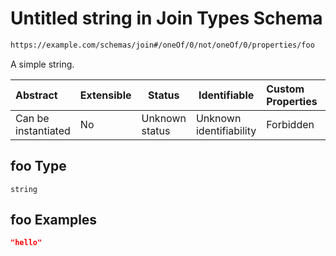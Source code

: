 # Untitled string in Join Types Schema

```txt
https://example.com/schemas/join#/oneOf/0/not/oneOf/0/properties/foo
```

A simple string.


| Abstract            | Extensible | Status         | Identifiable            | Custom Properties | Additional Properties | Access Restrictions | Defined In                                                                         |
| :------------------ | ---------- | -------------- | ----------------------- | :---------------- | --------------------- | ------------------- | ---------------------------------------------------------------------------------- |
| Can be instantiated | No         | Unknown status | Unknown identifiability | Forbidden         | Allowed               | none                | [join.schema.json\*](../generated-schemas/join.schema.json "open original schema") |

## foo Type

`string`

## foo Examples

```json
"hello"
```
